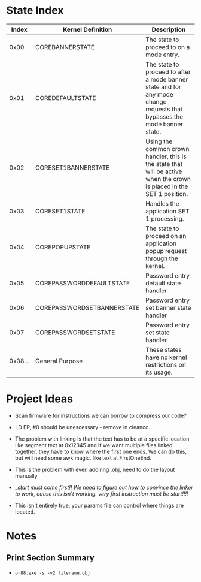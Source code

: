 # State Index

|  Index | Kernel Definition          | Description |
| ------ | -------------------------- | ----------- |
|  0x00  | COREBANNERSTATE            | The state to proceed to on a mode entry.
|  0x01  | COREDEFAULTSTATE           | The state to proceed to after a mode banner state and for any mode change requests that bypasses the mode banner state.
|  0x02  | CORESET1BANNERSTATE        | Using the common crown handler, this is the state that will be active when the crown is placed in the SET 1 position.
|  0x03  | CORESET1STATE              | Handles the application SET 1 processing.
|  0x04  | COREPOPUPSTATE             | The state to proceed on an application popup request through the kernel.
|  0x05  | COREPASSWORDDEFAULTSTATE   | Password entry default state handler
|  0x06  | COREPASSWORDSETBANNERSTATE | Password entry set banner state handler
|  0x07  | COREPASSWORDSETSTATE       | Password entry set state handler
|  0x08… | General Purpose            | These states have no kernel restrictions on its usage.


# Project Ideas

- Scan firmware for instructions we can borrow to compress our code?
- LD EP, #0 should be unescessary - remove in cleancc.

- The problem with linking is that the text has to be at a specific location
    like segment text at 0x12345
    and if we want multiple files linked together, they have to know where
    the first one ends. We can do this, but will need some awk magic.
    like text at FirstOneEnd.
- This is the problem with even addinng .obj, need to do the layout manually
- __start must come first!! We need to figure out how to convince the linker to work, cause this isn't working. very first instruction must be _start!!!!__
- This isn't entirely true, your params file can control where things are located.


# Notes
## Print Section Summary

- `pr88.exe -s -v2 filename.obj`


